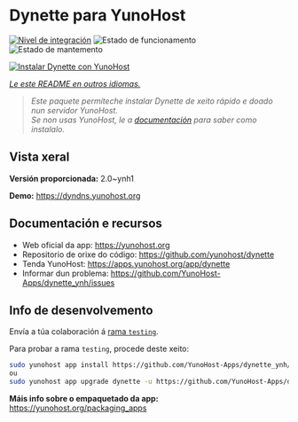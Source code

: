 <!--
NOTA: Este README foi creado automáticamente por <https://github.com/YunoHost/apps/tree/master/tools/readme_generator>
NON debe editarse manualmente.
-->

# Dynette para YunoHost

[![Nivel de integración](https://dash.yunohost.org/integration/dynette.svg)](https://ci-apps.yunohost.org/ci/apps/dynette/) ![Estado de funcionamento](https://ci-apps.yunohost.org/ci/badges/dynette.status.svg) ![Estado de mantemento](https://ci-apps.yunohost.org/ci/badges/dynette.maintain.svg)

[![Instalar Dynette con YunoHost](https://install-app.yunohost.org/install-with-yunohost.svg)](https://install-app.yunohost.org/?app=dynette)

*[Le este README en outros idiomas.](./ALL_README.md)*

> *Este paquete permíteche instalar Dynette de xeito rápido e doado nun servidor YunoHost.*  
> *Se non usas YunoHost, le a [documentación](https://yunohost.org/install) para saber como instalalo.*

## Vista xeral



**Versión proporcionada:** 2.0~ynh1

**Demo:** <https://dyndns.yunohost.org>
## Documentación e recursos

- Web oficial da app: <https://yunohost.org>
- Repositorio de orixe do código: <https://github.com/yunohost/dynette>
- Tenda YunoHost: <https://apps.yunohost.org/app/dynette>
- Informar dun problema: <https://github.com/YunoHost-Apps/dynette_ynh/issues>

## Info de desenvolvemento

Envía a túa colaboración á [rama `testing`](https://github.com/YunoHost-Apps/dynette_ynh/tree/testing).

Para probar a rama `testing`, procede deste xeito:

```bash
sudo yunohost app install https://github.com/YunoHost-Apps/dynette_ynh/tree/testing --debug
ou
sudo yunohost app upgrade dynette -u https://github.com/YunoHost-Apps/dynette_ynh/tree/testing --debug
```

**Máis info sobre o empaquetado da app:** <https://yunohost.org/packaging_apps>
